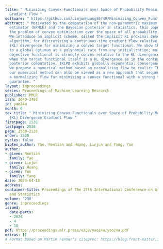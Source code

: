 ```yaml
---
title: " Minimizing Convex Functionals over Space of Probability Measures via KL Divergence
  Gradient Flow "
software: " https://github.com/LinjunHuang86749/Minimizing_Convex_Functionals_over_Space_of_Probability_Measures_via_KL_Divergence_Gradient_Flow "
abstract: " Motivated by the computation of the non-parametric maximum likelihood
  estimator (NPMLE) and the Bayesian posterior in statistics, this paper explores
  the problem of convex optimization over the space of all probability distributions.
  We introduce an implicit scheme, called the implicit KL proximal descent (IKLPD)
  algorithm, for discretizing a continuous-time gradient flow relative to the Kullback–Leibler
  (KL) divergence for minimizing a convex target functional. We show that IKLPD converges
  to a global optimum at a polynomial rate from any initialization; moreover, if the
  objective functional is strongly convex relative to the KL divergence, for example,
  when the target functional itself is a KL divergence as in the context of Bayesian
  posterior computation, IKLPD exhibits globally exponential convergence. Computationally,
  we propose a numerical method based on normalizing flow to realize IKLPD. Conversely,
  our numerical method can also be viewed as a new approach that sequentially trains
  a normalizing flow for minimizing a convex functional with a strong theoretical
  guarantee. "
layout: inproceedings
series: Proceedings of Machine Learning Research
publisher: PMLR
issn: 2640-3498
id: yao24a
month: 0
tex_title: " Minimizing Convex Functionals over Space of Probability Measures via
  {KL} Divergence Gradient Flow "
firstpage: 2530
lastpage: 2538
page: 2530-2538
order: 2530
cycles: false
bibtex_author: Yao, Rentian and Huang, Linjun and Yang, Yun
author:
- given: Rentian
  family: Yao
- given: Linjun
  family: Huang
- given: Yun
  family: Yang
date: 2024-04-18
address:
container-title: Proceedings of The 27th International Conference on Artificial Intelligence
  and Statistics
volume: '238'
genre: inproceedings
issued:
  date-parts:
  - 2024
  - 4
  - 18
pdf: https://proceedings.mlr.press/v238/yao24a/yao24a.pdf
extras: []
# Format based on Martin Fenner's citeproc: https://blog.front-matter.io/posts/citeproc-yaml-for-bibliographies/
---
```

